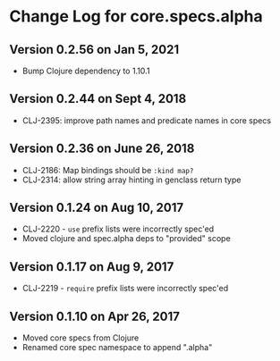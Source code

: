 # Change Log for core.specs.alpha

## Version 0.2.56 on Jan 5, 2021

* Bump Clojure dependency to 1.10.1

## Version 0.2.44 on Sept 4, 2018

* CLJ-2395: improve path names and predicate names in core specs

## Version 0.2.36 on June 26, 2018

* CLJ-2186: Map bindings should be `:kind map?`
* CLJ-2314: allow string array hinting in genclass return type

## Version 0.1.24 on Aug 10, 2017

* CLJ-2220 - `use` prefix lists were incorrectly spec'ed
* Moved clojure and spec.alpha deps to "provided" scope

## Version 0.1.17 on Aug 9, 2017

* CLJ-2219 - `require` prefix lists were incorrectly spec'ed

## Version 0.1.10 on Apr 26, 2017

* Moved core specs from Clojure
* Renamed core spec namespace to append ".alpha"


